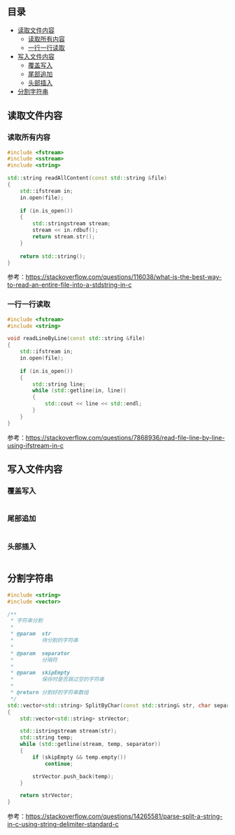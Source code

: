 ## 目录

- [读取文件内容](#读取文件内容)
  - [读取所有内容](#读取所有内容)
  - [一行一行读取](#一行一行读取)
- [写入文件内容](#写入文件内容)
  - [覆盖写入](#覆盖写入)
  - [尾部追加](#尾部追加)
  - [头部插入](#头部插入)
- [分割字符串](#分割字符串)

## 读取文件内容

### 读取所有内容

```c++
#include <fstream>
#include <sstream>
#include <string>

std::string readAllContent(const std::string &file)
{
    std::ifstream in;
    in.open(file);
    
    if (in.is_open())
    {
        std::stringstream stream;
        stream << in.rdbuf();
        return stream.str();
    }
    
    return std::string();
}
```

参考：<https://stackoverflow.com/questions/116038/what-is-the-best-way-to-read-an-entire-file-into-a-stdstring-in-c>

### 一行一行读取

```c++
#include <fstream>
#include <string>

void readLineByLine(const std::string &file)
{
    std::ifstream in;
    in.open(file);
    
    if (in.is_open())
    {
        std::string line;
        while (std::getline(in, line))
        {
            std::cout << line << std::endl;
        }
    }
}
```

参考：<https://stackoverflow.com/questions/7868936/read-file-line-by-line-using-ifstream-in-c>

## 写入文件内容

### 覆盖写入

```c++

```

### 尾部追加

```c++

```

### 头部插入

```c++

```

## 分割字符串

```c++
#include <string>
#include <vector>

/**
 * 字符串分割
 *
 * @param  str
 *         待分割的字符串
 *
 * @param  separator
 *         分隔符
 *
 * @param  skipEmpty
 *         保存时是否跳过空的字符串
 *
 * @return 分割好的字符串数组
 */
std::vector<std::string> SplitByChar(const std::string& str, char separator, bool skipEmpty = true)
{
    std::vector<std::string> strVector;

    std::istringstream stream(str);
    std::string temp;
    while (std::getline(stream, temp, separator))
    {
        if (skipEmpty && temp.empty())
            continue;

        strVector.push_back(temp);
    }

    return strVector;
}
```

参考：<https://stackoverflow.com/questions/14265581/parse-split-a-string-in-c-using-string-delimiter-standard-c>






















